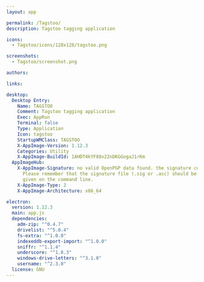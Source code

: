 ```yaml
---
layout: app

permalink: /Tagstoo/
description: Tagstoo tagging application

icons:
  - Tagstoo/icons/128x128/tagstoo.png

screenshots:
  - Tagstoo/screenshot.png

authors:

links:

desktop:
  Desktop Entry:
    Name: TAGSTOO
    Comment: Tagstoo tagging application
    Exec: AppRun
    Terminal: false
    Type: Application
    Icon: tagstoo
    StartupWMClass: TAGSTOO
    X-AppImage-Version: 1.12.3
    Categories: Utility
    X-AppImage-BuildId: 1AHDT4kYF88v22nDKGGogaJ1rKm
  AppImageHub:
    X-AppImage-Signature: no valid OpenPGP data found. the signature could not be verified.
      Please remember that the signature file (.sig or .asc) should be the first file
      given on the command line.
    X-AppImage-Type: 2
    X-AppImage-Architecture: x86_64

electron:
  version: 1.12.3
  main: app.js
  dependencies:
    adm-zip: "^0.4.7"
    drivelist: "^5.0.4"
    fs-extra: "^1.0.0"
    indexeddb-export-import: "^1.0.0"
    sniffr: "^1.1.4"
    underscore: "^1.8.3"
    windows-drive-letters: "^3.1.0"
    username: "^2.3.0"
  license: GNU
---
```

